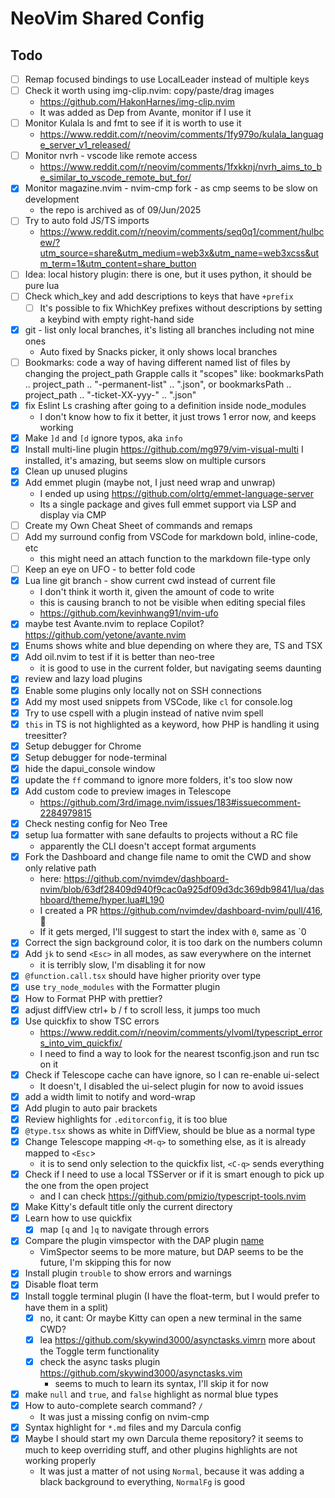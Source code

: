 # NeoVim Shared Config

## Todo

- [ ] Remap focused bindings to use LocalLeader instead of multiple keys
- [ ] Check it worth using img-clip.nvim: copy/paste/drag images
    - https://github.com/HakonHarnes/img-clip.nvim
    - It was added as Dep from Avante, monitor if I use it
- [ ] Monitor Kulala ls and fmt to see if it is worth to use it
    - https://www.reddit.com/r/neovim/comments/1fy979o/kulala_language_server_v1_released/
- [ ] Monitor nvrh - vscode like remote access
    - https://www.reddit.com/r/neovim/comments/1fxkknj/nvrh_aims_to_be_similar_to_vscode_remote_but_for/
- [x] Monitor magazine.nvim - nvim-cmp fork - as cmp seems to be slow on development
    - the repo is archived as of 09/Jun/2025
- [ ] Try to auto fold JS/TS imports
    - https://www.reddit.com/r/neovim/comments/seq0q1/comment/hulbcew/?utm_source=share&utm_medium=web3x&utm_name=web3xcss&utm_term=1&utm_content=share_button
- [ ] Idea: local history plugin: there is one, but it uses python, it should be pure lua
- [ ] Check which_key and add descriptions to keys that have `+prefix`
    - [ ] It's possible to fix WhichKey prefixes without descriptions by setting a keybind with empty right-hand side
- [x] git - list only local branches, it's listing all branches including not mine ones
    - Auto fixed by Snacks picker, it only shows local branches
- [ ] Bookmarks: code a way of having different named list of files by changing the project_path
      Grapple calls it "scopes"
      like: bookmarksPath .. project_path .. "-permanent-list" .. ".json", or bookmarksPath .. project_path .. "-ticket-XX-yyy-" .. ".json"
- [x] fix Eslint Ls crashing after going to a definition inside node_modules
    - I don't know how to fix it better, it just trows 1 error now, and keeps working
- [x] Make `]d` and `[d` ignore typos, aka `info`
- [x] Install multi-line plugin
      https://github.com/mg979/vim-visual-multi
      I installed, it's amazing, but seems slow on multiple cursors
- [x] Clean up unused plugins
- [x] Add emmet plugin (maybe not, I just need wrap and unwrap)
    - I ended up using https://github.com/olrtg/emmet-language-server
    - Its a single package and gives full emmet support via LSP and display via CMP
- [ ] Create my Own Cheat Sheet of commands and remaps
- [ ] Add my surround config from VSCode for markdown bold, inline-code, etc
    - this might need an attach function to the markdown file-type only
- [ ] Keep an eye on UFO - to better fold code
- [x] Lua line git branch - show current cwd instead of current file
    - I don't think it worth it, given the amount of code to write
    - this is causing branch to not be visible when editing special files
    - https://github.com/kevinhwang91/nvim-ufo
- [x] maybe test Avante.nvim to replace Copilot? https://github.com/yetone/avante.nvim
- [x] Enums shows white and blue depending on where they are, TS and TSX
- [x] Add oil.nvim to test if it is better than neo-tree
    - it is good to use in the current folder, but navigating seems daunting
- [x] review and lazy load plugins
- [x] Enable some plugins only locally not on SSH connections
- [x] Add my most used snippets from VSCode, like `cl` for console.log
- [x] Try to use cspell with a plugin instead of native nvim spell
- [x] `this` in TS is not highlighted as a keyword, how PHP is handling it using treesitter?
- [x] Setup debugger for Chrome
- [x] Setup debugger for node-terminal
- [x] hide the dapui_console window
- [x] update the `ff` command to ignore more folders, it's too slow now
- [x] Add custom code to preview images in Telescope
    - https://github.com/3rd/image.nvim/issues/183#issuecomment-2284979815
- [x] Check nesting config for Neo Tree
- [x] setup lua formatter with sane defaults to projects without a RC file
    - apparently the CLI doesn't accept format arguments
- [x] Fork the Dashboard and change file name to omit the CWD and show only relative path
    - here: https://github.com/nvimdev/dashboard-nvim/blob/63df28409d940f9cac0a925df09d3dc369db9841/lua/dashboard/theme/hyper.lua#L190
    - I created a PR https://github.com/nvimdev/dashboard-nvim/pull/416, 🤞
    - If it gets merged, I'll suggest to start the index with `0`, same as `0
- [x] Correct the sign background color, it is too dark on the numbers column
- [x] Add `jk` to send `<Esc>` in all modes, as saw everywhere on the internet
    - it is terribly slow, I'm disabling it for now
- [x] `@function.call.tsx` should have higher priority over type
- [x] use `try_node_modules` with the Formatter plugin
- [x] How to Format PHP with prettier?
- [x] adjust diffView ctrl+ b / f to scroll less, it jumps too much
- [x] Use quickfix to show TSC errors
    - https://www.reddit.com/r/neovim/comments/ylvoml/typescript_errors_into_vim_quickfix/
    - I need to find a way to look for the nearest tsconfig.json and run tsc on it
- [x] Check if Telescope cache can have ignore, so I can re-enable ui-select
    - It doesn't, I disabled the ui-select plugin for now to avoid issues
- [x] add a width limit to notify and word-wrap
- [x] Add plugin to auto pair brackets
- [x] Review highlights for `.editorconfig`, it is too blue
- [x] `@type.tsx` shows as white in DiffView, should be blue as a normal type
- [x] Change Telescope mapping `<M-q>` to something else, as it is already mapped to `<Esc`>
    - it is to send only selection to the quickfix list, `<C-q>` sends everything
- [x] Check if I need to use a local TSServer or if it is smart enough to pick up the one from the open project
    - and I can check https://github.com/pmizio/typescript-tools.nvim
- [x] Make Kitty's default title only the current directory
- [x] Learn how to use quickfix
    - [x] map `[q` and `]q` to navigate through errors
- [x] Compare the plugin vimspector with the DAP plugin [name](https://github.com/puremourning/vimspector)
    - VimSpector seems to be more mature, but DAP seems to be the future, I'm skipping this for now
- [x] Install plugin `trouble` to show errors and warnings
- [x] Disable float term
- [x] Install toggle terminal plugin (I have the float-term, but I would prefer to have them in a split)
    - [x] no, it cant: Or maybe Kitty can open a new terminal in the same CWD?
    - [x] lea https://github.com/skywind3000/asynctasks.vimrn more about the Toggle term functionality
    - [x] check the async tasks plugin https://github.com/skywind3000/asynctasks.vim
        - seems to much to learn its syntax, I'll skip it for now
- [x] make `null` and `true`, and `false` highlight as normal blue types
- [x] How to auto-complete search command? `/ `
    - It was just a missing config on nvim-cmp
- [x] Syntax highlight for `*.md` files and my Darcula config
- [x] Maybe I should start my own Darcula theme repository? it seems to much to keep overriding stuff, and other plugins highlights are not working properly
    - It was just a matter of not using `Normal`, because it was adding a black background to everything, `NormalFg` is good
